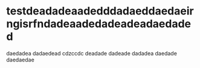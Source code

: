 # testdeadadeaadedddadaeddaedaeirngisrfndadeaadedadeadeadaedaded
daedadea
dadaedead
cdzccdc
deadade
dadeade
dadadea
daedade
daedaedae

